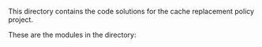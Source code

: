 This directory contains the code solutions for the cache replacement policy project. 

These are the modules in the directory: